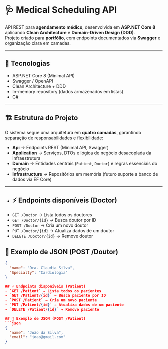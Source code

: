 # 🩺 Medical Scheduling API

API REST para **agendamento médico**, desenvolvida em **ASP.NET Core 8** aplicando **Clean Architecture** e **Domain-Driven Design (DDD)**.  
Projeto criado para **portfólio**, com endpoints documentados via **Swagger** e organização clara em camadas.

---

## 🚀 Tecnologias
- ASP.NET Core 8 (Minimal API)  
- Swagger / OpenAPI  
- Clean Architecture + DDD  
- In-memory repository (dados armazenados em listas)  
- C#  

---

## 🏗️ Estrutura do Projeto

O sistema segue uma arquitetura em **quatro camadas**, garantindo separação de responsabilidades e flexibilidade:

- **Api** → Endpoints REST (Minimal API, Swagger)  
- **Application** → Serviços, DTOs e lógica de negócio desacoplada da infraestrutura  
- **Domain** → Entidades centrais (`Patient`, `Doctor`) e regras essenciais do negócio  
- **Infrastructure** → Repositórios em memória (futuro suporte a banco de dados via EF Core)  

---

- ## ⚡ Endpoints disponíveis (Doctor)
- `GET /Doctor` → Lista todos os doutores
- `GET /Doctor/{id}` → Busca doutor por ID
- `POST /Doctor` → Cria um novo doutor
- `PUT /Doctor/{id}` → Atualiza dados de um doutor
- `DELETE /Doctor/{id}` → Remove doutor

## 📖 Exemplo de JSON (POST /Doutor)
```json
{
  "name": "Dra. Claudia Silva",
  "Specialty": "Cardiologia"
}

## ⚡ Endpoints disponíveis (Patient)
- `GET /Patient` → Lista todos os pacientes
- `GET /Patient/{id}` → Busca paciente por ID
- `POST /Patient` → Cria um novo paciente
- `PUT /Patient/{id}` → Atualiza dados de um paciente
- `DELETE /Patient/{id}` → Remove paciente

## 📖 Exemplo de JSON (POST /Patient)
```json
{
  "name": "João da Silva",
  "email": "joao@gmail.com"
}
